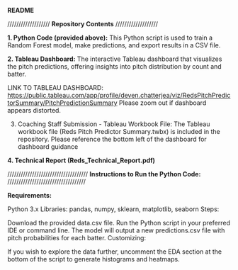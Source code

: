 **README**

///////////////////
**Repository Contents**
///////////////////

**1. Python Code (provided above):**
This Python script is used to train a Random Forest model, make predictions, and export results in a CSV file. 

**2. Tableau Dashboard:**
The interactive Tableau dashboard that visualizes the pitch predictions, offering insights into pitch distribution by count and batter.

LINK TO TABLEAU DASHBOARD: https://public.tableau.com/app/profile/deven.chatterjea/viz/RedsPitchPredictorSummary/PitchPredictionSummary
Please zoom out if dashboard appears distorted.

3. Coaching Staff Submission - Tableau Workbook File: The Tableau workbook file (Reds Pitch Predictor Summary.twbx) is included in the repository. Please reference the bottom left of the dashboard for dashboard guidance

**4. Technical Report (Reds_Technical_Report.pdf)**


////////////////////////////////////
**Instructions to Run the Python Code:**
///////////////////////////////////

**Requirements:**

Python 3.x
Libraries: pandas, numpy, sklearn, matplotlib, seaborn
Steps:

Download the provided data.csv file.
Run the Python script in your preferred IDE or command line.
The model will output a new predictions.csv file with pitch probabilities for each batter.
Customizing:

If you wish to explore the data further, uncomment the EDA section at the bottom of the script to generate histograms and heatmaps.
